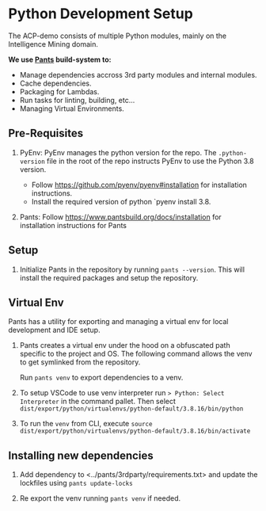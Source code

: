 # Python Development Setup

The ACP-demo consists of multiple Python modules, mainly on the Intelligence Mining domain.

**We use [Pants](https://www.pantsbuild.org/) build-system to:**

- Manage dependencies accross 3rd party modules and internal modules.
- Cache dependencies.
- Packaging for Lambdas.
- Run tasks for linting, building, etc...
- Managing Virtual Environments.

## Pre-Requisites

1. PyEnv:
   PyEnv manages the python version for the repo. The `.python-version` file in the root of the repo instructs PyEnv to use the Python 3.8 version.

   - Follow <https://github.com/pyenv/pyenv#installation> for installation instructions.
   - Install the required version of python `pyenv install 3.8.

1. Pants:
   Follow <https://www.pantsbuild.org/docs/installation> for installation instructions for Pants

## Setup

1. Initialize Pants in the repository by running `pants --version`. This will install the required packages and setup the repository.

## Virtual Env

Pants has a utility for exporting and managing a virtual env for local development and IDE setup.

1. Pants creates a virtual env under the hood on a obfuscated path specific to the project and OS. The following command allows the venv to get symlinked from the repository.

   Run `pants venv` to export dependencies to a venv.

1. To setup VSCode to use venv interpreter run `> Python: Select Interpreter` in the command pallet. Then select `dist/export/python/virtualenvs/python-default/3.8.16/bin/python`

1. To run the `venv` from CLI, execute `source dist/export/python/virtualenvs/python-default/3.8.16/bin/activate`

## Installing new dependencies

1. Add dependency to <../pants/3rdparty/requirements.txt> and update the lockfiles using `pants update-locks`

1. Re export the venv running `pants venv` if needed.
